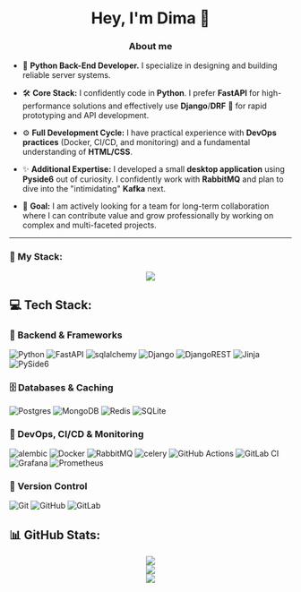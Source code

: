 <h1 align="center">Hey, I'm Dima 👋</h1>


<h3 align="center">About me</h3>


- 🚀 **Python Back-End Developer.** I specialize in designing and building reliable server systems.

- 🛠️ **Core Stack:** I confidently code in **Python**. I prefer **FastAPI** for high-performance solutions and effectively use **Django**/**DRF** 🤠 for rapid prototyping and API development.

- ⚙️ **Full Development Cycle:** I have practical experience with **DevOps practices** (Docker, CI/CD, and monitoring) and a fundamental understanding of **HTML/CSS**.

- ✨ **Additional Expertise:** I developed a small **desktop application** using **Pyside6** out of curiosity. I confidently work with **RabbitMQ** and plan to dive into the "intimidating" **Kafka** next.

- 🎯 **Goal:** I am actively looking for a team for long-term collaboration where I can contribute value and grow professionally by working on complex and multi-faceted projects.
---
### 🚀 My Stack:
<p align="center">
  <a href="https://skillicons.dev">
    <img src="https://skillicons.dev/icons?i=py,fastapi,django,postgres,redis,rabbitmq,kafka,elasticsearch,mongodb,nginx,flask,linux,docker,gitlab,neovim" />
  </a>
</p>

## 💻 Tech Stack:

### 🐍 Backend & Frameworks
![Python](https://img.shields.io/badge/python-3670A0?style=for-the-badge&logo=python&logoColor=ffdd54)
![FastAPI](https://img.shields.io/badge/FastAPI-005571?style=for-the-badge&logo=fastapi)
![sqlalchemy](https://img.shields.io/badge/sqlalchemy-%23316192.svg?style=for-the-badge&logo=sqlalchemy&logoColor=white)
![Django](https://img.shields.io/badge/django-%23092E20.svg?style=for-the-badge&logo=django&logoColor=white)
![DjangoREST](https://img.shields.io/badge/DJANGO-REST-ff1709?style=for-the-badge&logo=django&logoColor=white&color=ff1709&labelColor=gray)
![Jinja](https://img.shields.io/badge/jinja-white.svg?style=for-the-badge&logo=jinja&logoColor=black)
![PySide6](https://img.shields.io/badge/-PySide6-FF6F00?style=for-the-badge&logo=qt&logoColor=white)


### 🗄️ Databases & Caching
![Postgres](https://img.shields.io/badge/postgres-%23316192.svg?style=for-the-badge&logo=postgresql&logoColor=white)
![MongoDB](https://img.shields.io/badge/MongoDB-%234ea94b.svg?style=for-the-badge&logo=mongodb&logoColor=white)
![Redis](https://img.shields.io/badge/redis-%23DD0031.svg?style=for-the-badge&logo=redis&logoColor=white)
![SQLite](https://img.shields.io/badge/sqlite-%2307405e.svg?style=for-the-badge&logo=sqlite&logoColor=white)


### 🚀 DevOps, CI/CD & Monitoring
![alembic](https://img.shields.io/badge/alembic-%23316192.svg?style=for-the-badge&logo=alembic&logoColor=white)
![Docker](https://img.shields.io/badge/docker-%230db7ed.svg?style=for-the-badge&logo=docker&logoColor=white)
![RabbitMQ](https://img.shields.io/badge/rabbitmq-FF6600?style=for-the-badge&logo=rabbitmq&logoColor=white)
![celery](https://img.shields.io/badge/celery-darkgreen?style=for-the-badge&logo=celery&logoColor=white)
![GitHub Actions](https://img.shields.io/badge/github%20actions-%232671E5.svg?style=for-the-badge&logo=githubactions&logoColor=white)
![GitLab CI](https://img.shields.io/badge/gitlab%20CI-%23181717.svg?style=for-the-badge&logo=gitlab&logoColor=white)
![Grafana](https://img.shields.io/badge/grafana-%23F46800.svg?style=for-the-badge&logo=grafana&logoColor=white)
![Prometheus](https://img.shields.io/badge/Prometheus-E6522C?style=for-the-badge&logo=Prometheus&logoColor=white)

### 🔧 Version Control
![Git](https://img.shields.io/badge/git-%23F05033.svg?style=for-the-badge&logo=git&logoColor=white)
![GitHub](https://img.shields.io/badge/github-%23121011.svg?style=for-the-badge&logo=github&logoColor=white)
![GitLab](https://img.shields.io/badge/gitlab-%23181717.svg?style=for-the-badge&logo=gitlab&logoColor=white)

## 📊 GitHub Stats:

<div align="center">

![](https://github-readme-stats.vercel.app/api?username=DmitriyAfanasev&theme=dark&hide_border=false&include_all_commits=true&count_private=true)<br/>
![](https://nirzak-streak-stats.vercel.app/?user=DmitriyAfanasev&theme=dark&hide_border=false)<br/>
![](https://github-readme-stats.vercel.app/api/top-langs/?username=DmitriyAfanasev&theme=dark&hide_border=false&include_all_commits=true&count_private=true&layout=compact)

</div>
